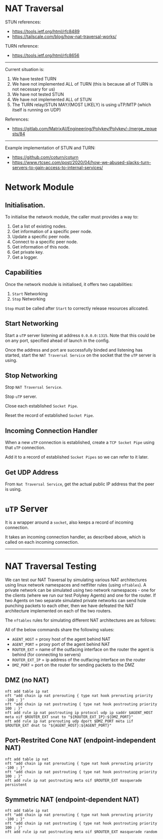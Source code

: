 # NAT Traversal

STUN references:

* https://tools.ietf.org/html/rfc8489
* https://tailscale.com/blog/how-nat-traversal-works/

TURN reference:

* https://tools.ietf.org/html/rfc8656

---

Current situation is:

1. We have tested TURN
2. We have not implemented ALL of TURN (this is because all of TURN is not necessary for us)
3. We have not tested STUN
4. We have not implemented ALL of STUN
5. The TURN relay/STUN MAY/(MOST LIKELY) is using uTP/MTP (which itself is running on UDP)

References:

* https://gitlab.com/MatrixAI/Engineering/Polykey/Polykey/-/merge_requests/84

---

Example implementation of STUN and TURN:

* https://github.com/coturn/coturn
* https://www.rtcsec.com/post/2020/04/how-we-abused-slacks-turn-servers-to-gain-access-to-internal-services/


# Network Module

## Initialisation.

To initialise the network module, the caller must provides a way to:

1. Get a list of existing nodes.
2. Get information of a specific peer node.
3. Update a specific peer node.
4. Connect to a specific peer node.
5. Get information of this node.
6. Get private key.
7. Get a logger.

## Capabilities

Once the network module is initialised, it offers two capabilities:

1. `Start` Networking
2. `Stop` Networking

`Stop` must be called after `Start` to correctly release resources allcoated.

## Start Networking

Start a `uTP` server listening at address `0.0.0.0:1315`. Note that this could be on any port, specified ahead of launch in the config.

Once the address and port are successfully binded and listening has started, start the `NAT Traversal Service` on the socket that the `uTP` server is using.

## Stop Networking

Stop `NAT Traversal Service`.

Stop `uTP` server.

Close each established `Socket Pipe`.

Reset the record of established `Socket Pipe`.

## Incoming Connection Handler

When a new `uTP` connection is established, create a `TCP Socket Pipe` using that `uTP` connection.

Add it to a record of established `Socket Pipes` so we can refer to it later.

## Get UDP Address

From `Nat Traversal Service`, get the actual public IP address that the peer is using.

# `uTP` Server

It is a wrapper around a `socket`, also keeps a record of incoming connection.

It takes an incoming connection handler, as described above, which is called on each incoming connection.

---

# NAT Traversal Testing

We can test our NAT Traversal by simulating various NAT architectures using linux network namespaces and netfilter rules (using `nftables`). A private network can be simulated using two network namespaces - one for the clients (where we run our test Polykey Agents) and one for the router. If two Agents on two separate simulated private networks can send hole punching packets to each other, then we have defeated the NAT architecture implemented on each of the two routers.

The `nftables` rules for simulating different NAT architectures are as follows:

All of the below commands share the following values:
- `AGENT_HOST` = proxy host of the agent behind NAT
- `AGENT_PORT` = proxy port of the agent behind NAT
- `ROUTER_EXT` = name of the outfacing interface on the router the agent is behind (for connecting to servers)
- `ROUTER_EXT_IP` = ip address of the outfacing interface on the router
- `DMZ_PORT` = port on the router for sending packets to the DMZ

## DMZ (no NAT)
```
nft add table ip nat
nft "add chain ip nat prerouting { type nat hook prerouting priority -100 ; }"
nft "add chain ip nat postrouting { type nat hook postrouting priority 100 ; }"
nft add rule ip nat postrouting ip protocol udp ip saddr $AGENT_HOST meta oif $ROUTER_EXT snat to "${ROUTER_EXT_IP}:${DMZ_PORT}"
nft add rule ip nat prerouting udp dport $DMZ_PORT meta iif $ROUTER_EXT dnat to "${AGENT_HOST}:${AGENT_PORT}"
```

## Port-Restrited Cone NAT (endpoint-independent NAT)
```
nft add table ip nat
nft "add chain ip nat prerouting { type nat hook prerouting priority -100 ; }"
nft "add chain ip nat postrouting { type nat hook postrouting priority 100 ; }"
nft add rule ip nat postrouting meta oif $ROUTER_EXT masquerade persistent
```

## Symmetric NAT (endpoint-dependent NAT)
```
nft add table ip nat
nft "add chain ip nat prerouting { type nat hook prerouting priority -100 ; }"
nft "add chain ip nat postrouting { type nat hook postrouting priority 100 ; }"
nft add rule ip nat postrouting meta oif $ROUTER_EXT masquerade random
```

